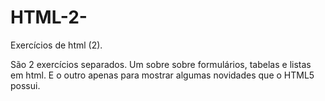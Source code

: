 # HTML-2-
Exercícios de html (2).

São 2 exercícios separados. 
Um sobre sobre formulários, tabelas e listas em html. 
E o outro apenas para mostrar algumas novidades que o HTML5 possui. 

